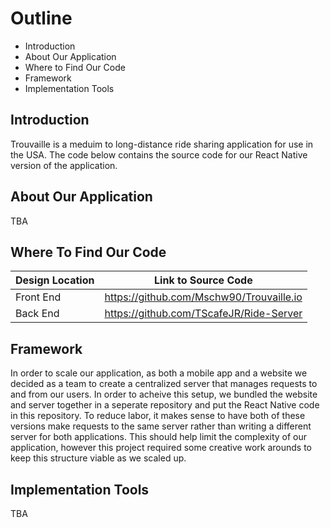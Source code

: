 # Outline
- Introduction
- About Our Application
- Where to Find Our Code
- Framework
- Implementation Tools

## Introduction
Trouvaille is a meduim to long-distance ride sharing application for use in the USA. The code below contains the source code for our React Native version of the application. 

## About Our Application
TBA

## Where To Find Our Code
| Design Location | Link to Source Code |
| --- | --- |
| Front End | https://github.com/Mschw90/Trouvaille.io |
| Back End | https://github.com/TScafeJR/Ride-Server |


## Framework
In order to scale our application, as both a mobile app and a website we decided as a team to create a centralized server that manages requests to and from our users. In order to acheive this setup, we bundled the website and server together in a seperate repository and put the React Native code in this repository. To reduce labor, it makes sense to have both of these versions make requests to the same server rather than writing a different server for both applications. This should help limit the complexity of our application, however this project required some creative work arounds to keep this structure viable as we scaled up.


## Implementation Tools
TBA


